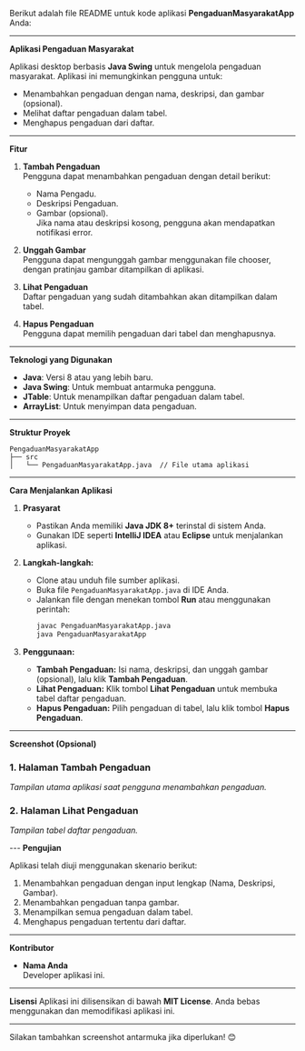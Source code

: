 Berikut adalah file README untuk kode aplikasi **PengaduanMasyarakatApp** Anda:  

---

 **Aplikasi Pengaduan Masyarakat**

Aplikasi desktop berbasis **Java Swing** untuk mengelola pengaduan masyarakat. Aplikasi ini memungkinkan pengguna untuk:
- Menambahkan pengaduan dengan nama, deskripsi, dan gambar (opsional).
- Melihat daftar pengaduan dalam tabel.
- Menghapus pengaduan dari daftar.

---

 **Fitur**
1. **Tambah Pengaduan**  
   Pengguna dapat menambahkan pengaduan dengan detail berikut:
   - Nama Pengadu.
   - Deskripsi Pengaduan.
   - Gambar (opsional).  
   Jika nama atau deskripsi kosong, pengguna akan mendapatkan notifikasi error.

2. **Unggah Gambar**  
   Pengguna dapat mengunggah gambar menggunakan file chooser, dengan pratinjau gambar ditampilkan di aplikasi.

3. **Lihat Pengaduan**  
   Daftar pengaduan yang sudah ditambahkan akan ditampilkan dalam tabel.  

4. **Hapus Pengaduan**  
   Pengguna dapat memilih pengaduan dari tabel dan menghapusnya.

---

 **Teknologi yang Digunakan**
- **Java**: Versi 8 atau yang lebih baru.
- **Java Swing**: Untuk membuat antarmuka pengguna.
- **JTable**: Untuk menampilkan daftar pengaduan dalam tabel.
- **ArrayList**: Untuk menyimpan data pengaduan.

---

 **Struktur Proyek**
```plaintext
PengaduanMasyarakatApp
├── src
│   └── PengaduanMasyarakatApp.java  // File utama aplikasi
```

---

 **Cara Menjalankan Aplikasi**

1. **Prasyarat**  
   - Pastikan Anda memiliki **Java JDK 8+** terinstal di sistem Anda.  
   - Gunakan IDE seperti **IntelliJ IDEA** atau **Eclipse** untuk menjalankan aplikasi.

2. **Langkah-langkah:**
   - Clone atau unduh file sumber aplikasi.
   - Buka file `PengaduanMasyarakatApp.java` di IDE Anda.
   - Jalankan file dengan menekan tombol **Run** atau menggunakan perintah:
     ```bash
     javac PengaduanMasyarakatApp.java
     java PengaduanMasyarakatApp
     ```

3. **Penggunaan:**
   - **Tambah Pengaduan:** Isi nama, deskripsi, dan unggah gambar (opsional), lalu klik **Tambah Pengaduan**.
   - **Lihat Pengaduan:** Klik tombol **Lihat Pengaduan** untuk membuka tabel daftar pengaduan.
   - **Hapus Pengaduan:** Pilih pengaduan di tabel, lalu klik tombol **Hapus Pengaduan**.

---

 **Screenshot (Opsional)**

### **1. Halaman Tambah Pengaduan**
_Tampilan utama aplikasi saat pengguna menambahkan pengaduan._

### **2. Halaman Lihat Pengaduan**
_Tampilan tabel daftar pengaduan._

--- **Pengujian**

Aplikasi telah diuji menggunakan skenario berikut:
1. Menambahkan pengaduan dengan input lengkap (Nama, Deskripsi, Gambar).
2. Menambahkan pengaduan tanpa gambar.
3. Menampilkan semua pengaduan dalam tabel.
4. Menghapus pengaduan tertentu dari daftar.

---

 **Kontributor**
- **Nama Anda**  
  Developer aplikasi ini.

---

 **Lisensi**
Aplikasi ini dilisensikan di bawah **MIT License**. Anda bebas menggunakan dan memodifikasi aplikasi ini.  

--- 

Silakan tambahkan screenshot antarmuka jika diperlukan! 😊
 
 
